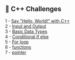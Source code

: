 ## 🎯 C++ Challenges

1 - [Say "Hello, World!" with C++](https://github.com/danipishinin/HackerRank/blob/main/c%2B%2B/hello-world.md) </br >
2 - [Input and Output](https://github.com/danipishinin/HackerRank/blob/main/c%2B%2B/input-and-output.md) </br >
3 - [Basic Data Types](https://github.com/danipishinin/HackerRank/blob/main/c%2B%2B/c-tutorial-basic-data-types.md) </br >
4 - [Conditional if else](https://github.com/danipishinin/HackerRank/blob/main/c%2B%2B/c-tutorial-conditional-if-else.md) </br >
5 - [For loop](https://github.com/danipishinin/HackerRank/blob/main/c%2B%2B/c-tutorial-for-loop.md) </br >
6 - [functions](https://github.com/danipishinin/HackerRank/blob/main/c%2B%2B/c-tutorial-functions.md) </br >
7 - [pointer](https://github.com/danipishinin/HackerRank/blob/main/c%2B%2B/c-tutorial-pointer.md) </br >
